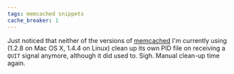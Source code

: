 ```yaml
---
tags: memcached snippets
cache_breaker: 1
---
```


Just noticed that neither of the versions of [memcached](/wiki/memcached) I'm currently using (1.2.8 on Mac OS X, 1.4.4 on Linux) clean up its own PID file on receiving a `QUIT` signal anymore, although it did used to. Sigh. Manual clean-up time again.
